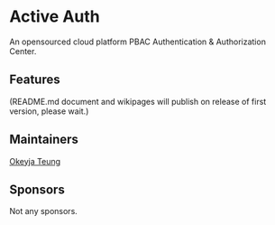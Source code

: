 # Active Auth

An opensourced cloud platform PBAC Authentication & Authorization Center.

## Features

(README.md document and wikipages will publish on release of first version, please wait.)

## Maintainers

[Okeyja Teung](https://github.com/Okeyja)

## Sponsors

Not any sponsors.